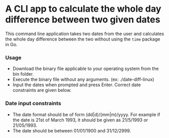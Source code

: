 # A CLI app to calculate the whole day difference between two given dates

This command line application takes two dates from the user and calculates the 
whole day difference between the two without using the `time` package in Go.

### Usage
- Download the binary file applicable to your operating system from the bin folder.
- Execute the binary file without any arguments. (ex: ./date-diff-linux)
- Input the dates when prompted and press Enter. Correct date constraints are given below.

### Date input constraints
- The date format should be of form (dd|d)/(mm|m)/yyyy. For example if the date is 21st of March 1993, 
it should be given as 21/5/1993 or 21/05/1993.
- The date should be between 01/01/1900 and 31/12/2999.